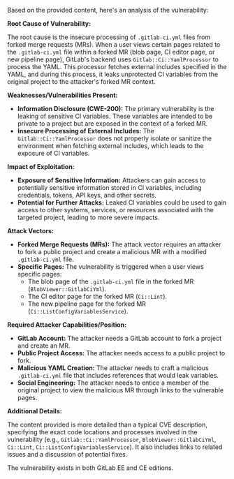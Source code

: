 Based on the provided content, here's an analysis of the vulnerability:

**Root Cause of Vulnerability:**

The root cause is the insecure processing of `.gitlab-ci.yml` files from forked merge requests (MRs). When a user views certain pages related to the `.gitlab-ci.yml` file within a forked MR (blob page, CI editor page, or new pipeline page), GitLab's backend uses `Gitlab::Ci::YamlProcessor` to process the YAML. This processor fetches external includes specified in the YAML, and during this process, it leaks unprotected CI variables from the original project to the attacker's forked MR context.

**Weaknesses/Vulnerabilities Present:**

*   **Information Disclosure (CWE-200):** The primary vulnerability is the leaking of sensitive CI variables. These variables are intended to be private to a project but are exposed in the context of a forked MR.
*   **Insecure Processing of External Includes:** The `Gitlab::Ci::YamlProcessor` does not properly isolate or sanitize the environment when fetching external includes, which leads to the exposure of CI variables.

**Impact of Exploitation:**

*   **Exposure of Sensitive Information:** Attackers can gain access to potentially sensitive information stored in CI variables, including credentials, tokens, API keys, and other secrets.
*   **Potential for Further Attacks:** Leaked CI variables could be used to gain access to other systems, services, or resources associated with the targeted project, leading to more severe impacts.

**Attack Vectors:**

*   **Forked Merge Requests (MRs):** The attack vector requires an attacker to fork a public project and create a malicious MR with a modified `.gitlab-ci.yml` file.
*   **Specific Pages:** The vulnerability is triggered when a user views specific pages:
    *   The blob page of the `.gitlab-ci.yml` file in the forked MR (`BlobViewer::GitlabCiYml`).
    *   The CI editor page for the forked MR (`Ci::Lint`).
    *   The new pipeline page for the forked MR (`Ci::ListConfigVariablesService`).

**Required Attacker Capabilities/Position:**

*   **GitLab Account:** The attacker needs a GitLab account to fork a project and create an MR.
*   **Public Project Access:** The attacker needs access to a public project to fork.
*   **Malicious YAML Creation:** The attacker needs to craft a malicious `.gitlab-ci.yml` file that includes references that would leak variables.
*   **Social Engineering:** The attacker needs to entice a member of the original project to view the malicious MR through links to the vulnerable pages.

**Additional Details:**

The content provided is more detailed than a typical CVE description, specifying the exact code locations and processes involved in the vulnerability (e.g., `Gitlab::Ci::YamlProcessor`, `BlobViewer::GitlabCiYml`, `Ci::Lint`, `Ci::ListConfigVariablesService`). It also includes links to related issues and a discussion of potential fixes.

The vulnerability exists in both GitLab EE and CE editions.